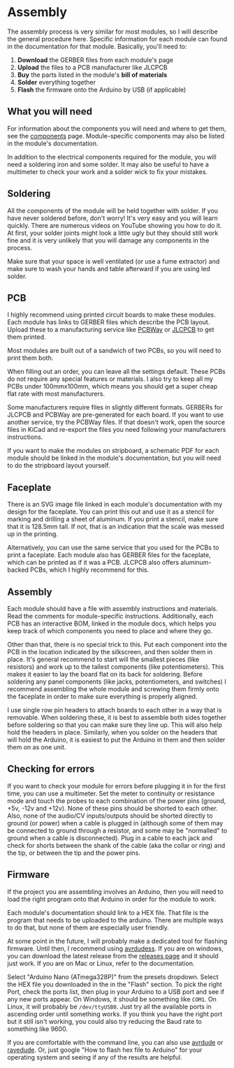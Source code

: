 # Assembly

The assembly process is very similar for most modules, so I will describe the general procedure here. Specific information for each module can found in the documentation for that module. Basically, you'll need to:

1. **Download** the GERBER files from each module's page
2. **Upload** the files to a PCB manufacturer like JLCPCB
3. **Buy** the parts listed in the module's **bill of materials**
4. **Solder** everything together
5. **Flash** the firmware onto the Arduino by USB (if applicable)

## What you will need

For information about the components you will need and where to get them, see the [components](https://quinnfreedman.github.io/modular/docs/components) page. Module-specific components may also be listed in the module's documentation.

In addition to the electrical components required for the module, you will need a soldering iron and some solder. It may also be useful to have a multimeter to check your work and a solder wick to fix your mistakes.

## Soldering

All the components of the module will be held together with solder. If you have never soldered before, don't worry! It's very easy and you will learn quickly. There are numerous videos on YouTube showing you how to do it. At first, your solder joints might look a little ugly but they should still work fine and it is very unlikely that you will damage any components in the process.

Make sure that your space is well ventilated (or use a fume extractor) and make sure to wash your hands and table afterward if you are using led solder.

## PCB

I highly recommend using printed circuit boards to make these modules. Each module has links to GERBER files which describe the PCB layout. Upload these to a manufacturing service like [PCBWay](https://www.pcbway.com/) or [JLCPCB](https://jlcpcb.com/order) to get them printed. 

Most modules are built out of a sandwich of two PCBs, so you will need to print them both.

When filling out an order, you can leave all the settings default. These PCBs do not require any special features or materials. I also try to keep all my PCBs under 100mmx100mm, which means you should get a super cheap flat rate with most manufacturers.

Some manufacturers require files in slightly different formats. GERBERs for JLCPCB and PCBWay are pre-generated for each board. If you want to use another service, try the PCBWay files. If that doesn't work, open the source files in KiCad and re-export the files you need following your manufacturers instructions.

If you want to make the modules on stripboard, a schematic PDF for each module should be linked in the module's documentation, but you will need to do the stripboard layout yourself.

## Faceplate

There is an SVG image file linked in each module's documentation with my design for the faceplate. You can print this out and use it as a stencil for marking and drilling a sheet of aluminum. If you print a stencil, make sure that it is 128.5mm tall. If not, that is an indication that the scale was messed up in the printing.

Alternatively, you can use the same service that you used for the PCBs to print a faceplate. Each module also has GERBER files for the faceplate, which can be printed as if it was a PCB. JLCPCB also offers aluminum-backed PCBs, which I highly recommend for this.

## Assembly

Each module should have a file with assembly instructions and materials. Read the comments for module-specific instructions. Additionally, each PCB has an interactive BOM, linked in the module docs, which helps you keep track of which components you need to place and where they go.

Other than that, there is no special trick to this. Put each component into the PCB in the location indicated by the silkscreen, and then solder them in place. It's general recommend to start will the smallest pieces (like resistors) and work up to the tallest components (like potentiometers). This makes it easier to lay the board flat on its back for soldering. Before soldering any panel components (like jacks, potentiometers, and switches) I recommend assembling the whole module and screwing them firmly onto the faceplate in order to make sure everything is properly aligned.

I use single row pin headers to attach boards to each other in a way that is removable. When soldering these, it is best to assemble both sides together before soldering so that you can make sure they line up. This will also help hold the headers in place. Similarly, when you solder on the headers that will hold the Arduino, it is easiest to put the Arduino in them and then solder them on as one unit.

## Checking for errors

If you want to check your module for errors before plugging it in for the first time, you can use a multimeter. Set the meter to continuity or resistance mode and touch the probes to each combination of the power pins (ground, +5v, -12v and +12v). None of these pins should be shorted to each other. Also, none of the audio/CV inputs/outputs should be shorted directly to ground (or power) when a cable is plugged in (although some of them may be connected to ground through a resistor, and some may be "normalled" to ground when a cable is disconnected). Plug in a cable to each jack and check for shorts between the shank of the cable (aka the collar or ring) and the tip, or between the tip and the power pins.

## Firmware

If the project you are assembling involves an Arduino, then you will need to load the right program onto that Arduino in order for the module to work.

Each module's documentation should link to a HEX file. That file is the program that needs to be uploaded to the arduino. There are multiple ways to do that, but none of them are especially user friendly. 

At some point in the future, I will probably make a dedicated tool for flashing firmware. Until then, I recommend using [avrdudess](https://github.com/ZakKemble/AVRDUDESS). If you are on windows, you can download the latest release from the [releases page](https://github.com/ZakKemble/AVRDUDESS/releases) and it should just work. If you are on Mac or Linux, refer to the documentation.

Select "Arduino Nano (ATmega328P)" from the presets dropdown. Select the HEX file you downloaded in the in the "Flash" section. To pick the right Port, check the ports list, then plug in your Arduino to a USB port and see if any new ports appear. On Windows, it should be something like `COM1`. On Linux, it will probably be `/dev/ttyUSB0`. Just try all the available ports in ascending order until something works. If you think you have the right port but it still isn't working, you could also try reducing the Baud rate to something like 9600.

If you are comfortable with the command line, you can also use [avrdude](https://github.com/avrdudes/avrdude) or [ravedude](https://github.com/Rahix/avr-hal/blob/main/ravedude/README.md). Or, just google "How to flash hex file to Arduino" for your operating system and seeing if any of the results are helpful.
